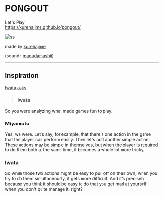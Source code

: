 # PONGOUT

Let's Play  
https://kurehajime.github.io/pongout/

[![ss](https://raw.githubusercontent.com/kurehajime/game-off-2016/master/assets/ss.png)](https://kurehajime.github.io/pongout/)


made by [kurehajime](https://github.com/kurehajime)

(sound : [maoudamashii](http://maoudamashii.jokersounds.com/))


---

## inspiration

[Iwata asks](http://iwataasks.nintendo.com/interviews/#/wii/nsmb/0/0)

>### Iwata  
So you were analyzing what made games fun to play. 
>
### Miyamoto  
Yes, we were. Let's say, for example, that there's one action in the game that the player can perform easily. Then let's add another simple action. These actions may be simple in themselves, but when the player is required to do them both at the same time, it becomes a whole lot more tricky.
>
### Iwata  
 So while those two actions might be easy to pull off on their own, when you try to do them simultaneously, it gets more difficult. And it's precisely because you think it should be easy to do that you get mad at yourself when you don't quite manage it, right?

